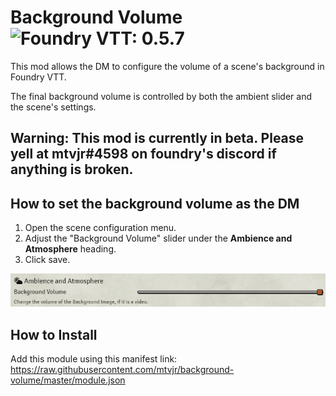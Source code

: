 # Background Volume ![Foundry VTT: 0.5.7](https://img.shields.io/badge/Foundry%20VTT-0.5.7-green?style=plastic)
This mod allows the DM to configure the volume of a scene's background in Foundry VTT.

The final background volume is controlled by both the ambient slider and the scene's settings.

## Warning: This mod is currently in beta. Please yell at mtvjr#4598 on foundry's discord if anything is broken.

## How to set the background volume as the DM

1. Open the scene configuration menu.
2. Adjust the "Background Volume" slider under the **Ambience and Atmosphere** heading.
3. Click save.

![Visual Aid](images/slider.png)

## How to Install

Add this module using this manifest link: https://raw.githubusercontent.com/mtvjr/background-volume/master/module.json
